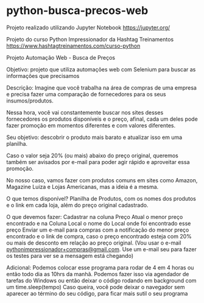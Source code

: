 # python-busca-precos-web

Projeto realizado utilizando Jupyter Notebook 
https://jupyter.org/

Projeto do curso Python Impressionador da Hashtag Treinamentos
https://www.hashtagtreinamentos.com/curso-python

Projeto Automação Web - Busca de Preços

Objetivo: projeto que utiliza automações web com Selenium para buscar as informações que precisamos

Descrição:
Imagine que você trabalha na área de compras de uma empresa e precisa fazer uma comparação de fornecedores para os seus insumos/produtos.

Nessa hora, você vai constantemente buscar nos sites desses fornecedores os produtos disponíveis e o preço, afinal, cada um deles pode fazer promoção em momentos diferentes e com valores diferentes.

Seu objetivo: descobrir o produto mais barato e atualizar isso em uma planilha.

Caso o valor seja 20% (ou mais) abaixo do preço original, queremos também ser avisados por e-mail para poder agir rápido e aproveitar essa promoção.

No nosso caso, vamos fazer com produtos comuns em sites como Amazon, Magazine Luiza e Lojas Americanas, mas a ideia é a mesma.

O que temos disponível?
Planilha de Produtos, com os nomes dos produtos e o link em cada loja, além do preço original cadastrado.

O que devemos fazer:
Cadastrar na coluna Preço Atual o menor preço encontrado e na Coluna Local o nome do Local onde foi encontrado esse preço
Enviar um e-mail para compras com a notificação do menor preço encontrado e o link de compra, caso o preço encontrado esteja com 20% ou mais de desconto em relação ao preço original. (Vou usar o e-mail pythonimpressionador+compras@gmail.com. Use um e-mail seu para fazer os testes para ver se a mensagem está chegando)

Adicional:
Podemos colocar esse programa para rodar de 4 em 4 horas ou então todo dia as 10hrs da manhã. Podemos fazer isso via agendador de tarefas do Windows ou então deixar o código rodando em background com um time.sleep(tempo)
Caso queira, você pode deixar o navegador sem aparecer ao término do seu código, para ficar mais sutil o seu programa